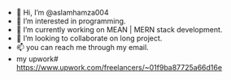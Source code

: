 - 👋 Hi, I’m @aslamhamza004
- 👀 I’m interested in programming.
- 🌱 I’m currently working on MEAN | MERN stack development.
- 💞️ I’m looking to collaborate on long project.
- 📫 you can reach me through my email.
- my upwork# https://www.upwork.com/freelancers/~01f9ba87725a66d16e

<!---
aslamhamza004/aslamhamza004 is a ✨ special ✨ repository because its `README.md` (this file) appears on your GitHub profile.
You can click the Preview link to take a look at your changes.
--->
